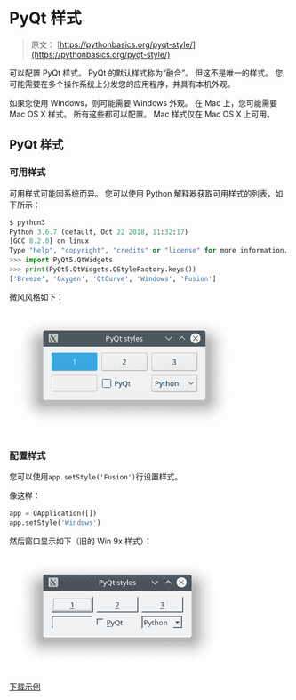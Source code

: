 # PyQt 样式

> 原文： [https://pythonbasics.org/pyqt-style/](https://pythonbasics.org/pyqt-style/)

可以配置 PyQt 样式。 PyQt 的默认样式称为“融合”。 但这不是唯一的样式。 您可能需要在多个操作系统上分发您的应用程序，并具有本机外观。

如果您使用 Windows，则可能需要 Windows 外观。 在 Mac 上，您可能需要 Mac OS X 样式。 所有这些都可以配置。 Mac 样式仅在 Mac OS X 上可用。




## PyQt 样式

### 可用样式

可用样式可能因系统而异。 您可以使用 Python 解释器获取可用样式的列表，如下所示：

```py
$ python3
Python 3.6.7 (default, Oct 22 2018, 11:32:17) 
[GCC 8.2.0] on linux
Type "help", "copyright", "credits" or "license" for more information.
>>> import PyQt5.QtWidgets
>>> print(PyQt5.QtWidgets.QStyleFactory.keys())
['Breeze', 'Oxygen', 'QtCurve', 'Windows', 'Fusion']

```

微风风格如下：

![pyqt breeze style](img/266da6b6042831619c7fc89594eb03fc.jpg)

### 配置样式

您可以使用`app.setStyle('Fusion')`行设置样式。

像这样：

```py
app = QApplication([])
app.setStyle('Windows')

```

然后窗口显示如下（旧的 Win 9x 样式）：

![pyqt windows style](img/7d686acf4a7018708424fe7d588f16ad.jpg)

[下载示例](https://gum.co/pysqtsamples)